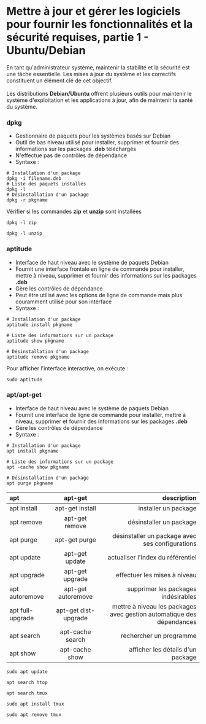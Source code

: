 # Mettre à jour et gérer les logiciels pour fournir les fonctionnalités et la sécurité requises, partie 1 - Ubuntu/Debian

En tant qu'administrateur système, maintenir la stabilité et la sécurité est une tâche essentielle. Les mises à jour du système et les correctifs constituent un élément clé de cet objectif.
<br><br>
Les distributions **Debian/Ubuntu** offrent plusieurs outils pour maintenir le système d'exploitation et les applications à jour, afin de maintenir la santé du système.

### dpkg

- Gestionnaire de paquets pour les systèmes basés sur Debian
- Outil de bas niveau utilisé pour installer, supprimer et fournir des informations sur les packages **.deb** téléchargés
- N'effectue pas de contrôles de dépendance
- Syntaxe :

```
# Installation d'un package
dpkg -i filename.deb
# Liste des paquets installés
dpkg -l
# Désinstallation d'un package
dpkg -r pkgname
```

Vérifier si les commandes **zip** et **unzip** sont installées

```
dpkg -l zip
```

```
dpkg -l unzip
```

### aptitude

- Interface de haut niveau avec le système de paquets Debian
- Fournit une interface frontale en ligne de commande pour installer, mettre à niveau, supprimer et fournir des informations sur les packages **.deb**
- Gère les contrôles de dépendance
- Peut être utilisé avec les options de ligne de commande mais plus couramment utilisé pour son interface
- Syntaxe :

```
# Installation d'un package
aptitude install pkgname

# Liste des informations sur un package
aptitude show pkgname

# Désinstallation d'un package
aptitude remove pkgname
```

Pour afficher l'interface interactive, on exécute :

```
sudo aptitude
```

### apt/apt-get

- Interface de haut niveau avec le système de paquets Debian
- Fournit une interface de ligne de commande pour installer, mettre à niveau, supprimer et fournir des informations sur les packages **.deb**
- Gère les contrôles de dépendance
- Syntaxe :

```
# Installation d'un package
apt install pkgname

# Liste des informations sur un package
apt -cache show pkgname

# Désinstallation d'un package
apt purge pkgname
```

|        apt       | apt-get                   | description                                                            |
| :---             | :----:                    | ---:                                                                   |
| apt install      | apt-get install           | installer un package                                                   |
| apt remove       | apt-get remove            | désinstaller un package                                                |
| apt purge        | apt-get purge             | désinstaller un package avec ses configurations                        |
| apt update       | apt-get update            | actualiser l'index du référentiel                                      |
| apt upgrade      | apt-get upgrade           | effectuer les mises à niveau                                           |
| apt autoremove   | apt-get autoremove        | supprimer les packages indésirables                                    |
| apt full-upgrade | apt-get dist-upgrade      | mettre à niveau les packages avec gestion automatique des dépendances  |
| apt search       | apt-cache search          | rechercher un programme                                                |
| apt show         | apt-cache show            | afficher les détails d'un package                                      |


```
sudo apt update
```

```
apt search htop
```

```
apt search tmux
```

```
sudo apt install tmux
```

```
sudo apt remove tmux
```